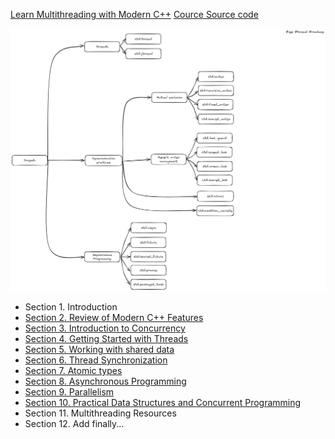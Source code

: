 [Learn Multithreading with Modern C++](https://www.udemy.com/course/learn-modern-cplusplus-concurrency/)
[Cource Source code](https://github.com/JamesRaynard/Multithreading-Cpp-Course)

![](./Theory/images/cpp-multithreading-roadmap.excalidraw.png)

 - Section 1. Introduction
 - [Section 2. Review of Modern C++ Features](./Theory/Section%202.%20Review%20of%20Modern%20C++%20Features.md)
 - [Section 3. Introduction to Concurrency](./Theory/Section%203.%20Introduction%20to%20Concurrency.md)
 - [Section 4. Getting Started with Threads](./Theory/Section%204.%20Getting%20Started%20with%20Threads.md)
 - [Section 5. Working with shared data](./Theory/Section%205.%20Working%20with%20shared%20data.md)
 - [Section 6. Thread Synchronization](./Theory/Section%206.%20Thread%20Synchronization.md)
 - [Section 7. Atomic types](./Theory/Section%207.%20Atomic%20types.md)
 - [Section 8. Asynchronous Programming](./Theory/Section%208.%20Asynchronous%20Programming.md)
 - [Section 9. Parallelism](./Theory/Section%209.%20Parallelism.md)
 - [Section 10. Practical Data Structures and Concurrent Programming](./Theory/Section%2010.%20Practical%20Data%20Structures%20and%20Concurrent%20Programming.md)
 - Section 11. Multithreading Resources
 - Section 12. Add finally...